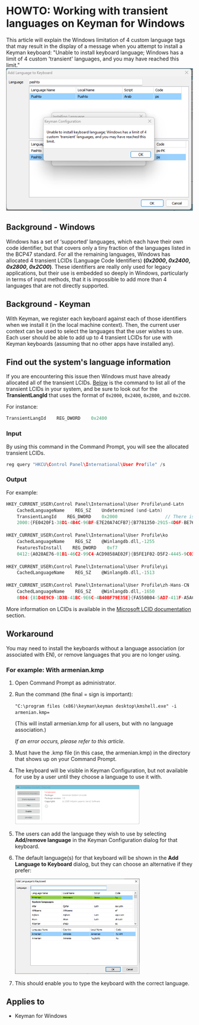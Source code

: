 # HOWTO: Working with transient languages on Keyman for Windows

This article will explain the Windows limitation of 4 custom language tags that may result in the display of a message when you attempt to install a Keyman keyboard: "Unable to install keyboard language; Windows has a limit of 4 custom 'transient' languages, and you may have reached this limit."
![Add a language to Keyboard's error](./assets/kb0116/add_language_to_keyboard_error.png)

## Background - Windows

Windows has a set of ‘supported’ languages, which each have their own code identifier, but that covers only a tiny fraction of the languages listed in the BCP47 standard. For all the remaining languages, Windows has allocated 4 transient LCIDs (Language Code Identifiers) **(*0x2000*, *0x2400*, *0x2800*, *0x2C00*)**. These identifiers are really only used for legacy applications, but their use is embedded so deeply in Windows, particularly in terms of input methods, that it is impossible to add more than 4 languages that are not directly supported.

## Background - Keyman

With Keyman, we register each keyboard against each of those identifiers when we install it (in the local machine context). Then, the current user context can be used to select the languages that the user wishes to use. Each user should be able to add up to 4 transient LCIDs for use with Keyman keyboards (assuming that no other apps have installed any).

## Find out the system's language information

If you are encountering this issue then Windows must have already allocated all of the transient LCIDs. [Below](#input) is the command to list all of the transient LCIDs in your system, and be sure to look out for the **TransientLangId** that uses the format of `0x2000`, `0x2400`, `0x2800`, and `0x2C00`.

For instance:
```c
TransientLangId    REG_DWORD    0x2400
```

### Input

By using this command in the Command Prompt, you will see the allocated transient LCIDs.
```c
reg query "HKCU\Control Panel\International\User Profile" /s
``` 

### Output

For example:
```c
HKEY_CURRENT_USER\Control Panel\International\User Profile\und-Latn
    CachedLanguageName    REG_SZ    Undetermined (und-Latn)
    TransientLangId    REG_DWORD    0x2000                  // There is one here
    2000:{FE0420F1-38D1-4B4C-96BF-E7E20A74CFB7}{B7781350-2915-4D6F-BE76-B82B25BA4520}    REG_DWORD    0x1

HKEY_CURRENT_USER\Control Panel\International\User Profile\ko
    CachedLanguageName    REG_SZ    @Winlangdb.dll,-1255
    FeaturesToInstall    REG_DWORD    0xf7
    0412:{A028AE76-01B1-46C2-99C4-ACD9858AE02F}{B5FE1F02-D5F2-4445-9C03-C568F23C99A1}    REG_DWORD    0x1

HKEY_CURRENT_USER\Control Panel\International\User Profile\yi
    CachedLanguageName    REG_SZ    @Winlangdb.dll,-1513

HKEY_CURRENT_USER\Control Panel\International\User Profile\zh-Hans-CN
    CachedLanguageName    REG_SZ    @Winlangdb.dll,-1650
    0804:{81D4E9C9-1D3B-41BC-9E6C-4B40BF79E35E}{FA550B04-5AD7-411F-A5AC-CA038EC515D7}    REG_DWORD    0x1
```

More information on LCIDs is available in the [Microsoft LCID documentation](https://learn.microsoft.com/en-us/openspecs/windows_protocols/ms-lcid/70feba9f-294e-491e-b6eb-56532684c37f#published-version) section.

## Workaround
You may need to install the keyboards without a language association (or associated with EN), or remove languages that you are no longer using. 

### For example: With armenian.kmp

1. Open Command Prompt as administrator.

2. Run the command (the final = sign is important):

    `"C:\program files (x86)\keyman\keyman desktop\kmshell.exe" -i armenian.kmp=` 

    (This will install armenian.kmp for all users, but with no language association.)
    
    *If an error occurs, please refer to this article.*

3. Must have the .kmp file (in this case, the armenian.kmp) in the directory that shows up on your Command Prompt.

4. The keyboard will be visible in Keyman Configuration, but not available for use by a user until they choose a language to use it with.

    <img src="./assets/kb0116/armenian_keyboard_no_language.png" width="70%" alt="Armernian Keyman keyboard with no language association installed"/>

5. The users can add the language they wish to use by selecting **Add/remove language** in the Keyman Configuration dialog for that keyboard.

6. The default language(s) for that keyboard will be shown in the **Add Language to Keyboard** dialog, but they can choose an alternative if they prefer:

    <img src="./assets/kb0116/armenian_keyboard_add_language_dialog.png" width="70%" alt="Add language to the Armernian Keyman keyboard"/>

7. This should enable you to type the keyboard with the correct language.

## Applies to

* Keyman for Windows 